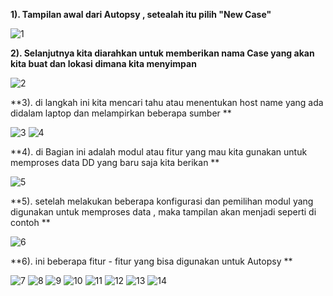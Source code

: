 **1). Tampilan awal dari Autopsy , setealah itu pilih "New Case"**

![1](https://github.com/H-syam/Mencoba-Autopsy/assets/148841928/5e55741a-bca0-4b78-9521-e314c5da6655)

**2). Selanjutnya kita diarahkan untuk memberikan nama Case yang akan kita buat dan lokasi dimana kita menyimpan** 

![2](https://github.com/H-syam/Mencoba-Autopsy/assets/148841928/a6c17ba6-c97f-4946-a4c0-3e8a393d25e2)

**3). di langkah ini kita mencari tahu atau menentukan host name yang ada didalam laptop dan melampirkan beberapa sumber **

![3](https://github.com/H-syam/Mencoba-Autopsy/assets/148841928/00c2362f-e093-4bcb-af58-8e50cba1b875)
![4](https://github.com/H-syam/Mencoba-Autopsy/assets/148841928/a5a4dc57-498d-46c2-9e5d-07c32b9b2aca)


**4). di Bagian ini adalah modul atau fitur yang mau kita gunakan untuk memproses data DD yang baru saja kita berikan **

![5](https://github.com/H-syam/Mencoba-Autopsy/assets/148841928/513d6ced-9e3f-45b0-99e6-cb38afe1af92)

**5). setelah melakukan beberapa konfigurasi dan pemilihan modul yang digunakan untuk memproses data , maka tampilan akan menjadi seperti di contoh **

![6](https://github.com/H-syam/Mencoba-Autopsy/assets/148841928/f6002fa6-2b6a-4437-bbff-01913cd6396d)


**6). ini beberapa  fitur - fitur yang bisa digunakan untuk Autopsy **

![7](https://github.com/H-syam/Mencoba-Autopsy/assets/148841928/e6f9d094-d37d-4c18-ab2d-92522fa07978)
![8](https://github.com/H-syam/Mencoba-Autopsy/assets/148841928/55c99cae-5aa9-47b2-9b49-50d1d0d67f9d)
![9](https://github.com/H-syam/Mencoba-Autopsy/assets/148841928/054bf047-889d-4e1c-a9ed-f5f0d01294ed)
![10](https://github.com/H-syam/Mencoba-Autopsy/assets/148841928/2475e407-41ad-4bdd-87d7-3d5b4e277f52)
![11](https://github.com/H-syam/Mencoba-Autopsy/assets/148841928/9a56793a-1c7e-477a-b73c-727716362c7d)
![12](https://github.com/H-syam/Mencoba-Autopsy/assets/148841928/fe470181-f62a-466d-bd39-05d23e3c2850)
![13](https://github.com/H-syam/Mencoba-Autopsy/assets/148841928/52007c41-3090-48a8-8758-1d99b66b9987)
![14](https://github.com/H-syam/Mencoba-Autopsy/assets/148841928/a12b204b-eee7-432a-8000-641d674b4af8)


